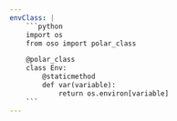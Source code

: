 ```yaml
---
envClass: |
    ```python
    import os
    from oso import polar_class

    @polar_class
    class Env:
        @staticmethod
        def var(variable):
            return os.environ[variable]
    ```
---
```

